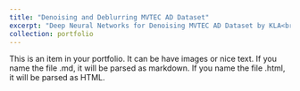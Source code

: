 ```yaml
---
title: "Denoising and Deblurring MVTEC AD Dataset"
excerpt: "Deep Neural Networks for Denoising MVTEC AD Dataset by KLA<br/><img src='/images/project4_1.png'>"
collection: portfolio
---
```


This is an item in your portfolio. It can be have images or nice text. If you name the file .md, it will be parsed as markdown. If you name the file .html, it will be parsed as HTML. 
